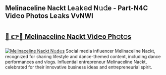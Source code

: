 ## Melinaceline Nackt Le𝚊k𝚎d N𝚞𝚍e - Part-N4C Vid𝚎o Photos Le𝚊ks VvNWl

# <h2><a href="http://fb81oa.evod.top/?m=Melinaceline+Nackt">🔗 👉🔴 Melinaceline Nackt Vid𝚎o Ph𝚘t𝚘s</a></h2>

[![Melinaceline Nackt N𝚞d𝚎s](https://i.imgur.com/8V9OHl7.gif)](http://fb81oa.evod.top/?m=Melinaceline+Nackt)
Social media influencer Melinaceline Nackt, recognized for sharing lifestyle and dance-themed content, including dance performances and vlogs. Influential entrepreneur Melinaceline Nackt, celebrated for their innovative business ideas and entrepreneurial spirit. 
